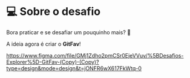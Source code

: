 # 💻 Sobre o desafio

Bora praticar e se desafiar um pouquinho mais? **💜**

A ideia agora é criar o **GitFav**!

https://www.figma.com/file/GMj1Zdho2pmCSr0EjeVVuv/%5BDesafios-Explorer%5D-GitFav-(Copy)-(Copy)?type=design&mode=design&t=jONFR6wX617FkWtq-0





